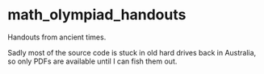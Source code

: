# math_olympiad_handouts
Handouts from ancient times.

Sadly most of the source code is stuck in old hard drives back in Australia, so only PDFs are available until I can fish them out.
